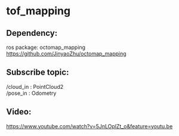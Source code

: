 # tof_mapping #
## Dependency: ## 
ros package: octomap_mapping https://github.com/JinyaoZhu/octomap_mapping  

## Subscribe topic: ##
/cloud_in : PointCloud2  
/pose_in  : Odometry

## Video: ##
https://www.youtube.com/watch?v=5JnLOplZt_o&feature=youtu.be  

